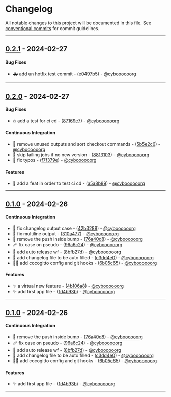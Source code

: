 # Changelog

All notable changes to this project will be documented in this file. See [conventional commits](https://www.conventionalcommits.org/) for commit guidelines.

- - -
## [0.2.1](https://github.com/cyboooooorg/cocogitto-wf-playground/compare/0.2.0..0.2.1) - 2024-02-27
#### Bug Fixes
- :ambulance: add un hotfix test commit - ([e0497b5](https://github.com/cyboooooorg/cocogitto-wf-playground/commit/e0497b5f57cfb13e0b58bcbcdf47f8eff54b467e)) - [@cyboooooorg](https://github.com/cyboooooorg)

- - -

## [0.2.0](https://github.com/cyboooooorg/cocogitto-wf-playground/compare/0.1.0..0.2.0) - 2024-02-27
#### Bug Fixes
- :fire: add a test for ci cd - ([87169e7](https://github.com/cyboooooorg/cocogitto-wf-playground/commit/87169e7a227af0df9ff33ee493c308b5f5d08e1c)) - [@cyboooooorg](https://github.com/cyboooooorg)
#### Continuous Integration
- :green_heart: remove unused outputs and sort checkout commands - ([5b5e2c6](https://github.com/cyboooooorg/cocogitto-wf-playground/commit/5b5e2c6cd3f4cde26df9a77bae0aa44db37ca0d5)) - [@cyboooooorg](https://github.com/cyboooooorg)
- :green_heart: skip failing jobs if no new version - ([8813103](https://github.com/cyboooooorg/cocogitto-wf-playground/commit/88131039808cf67c83dd78056cff365ddec92919)) - [@cyboooooorg](https://github.com/cyboooooorg)
- :green_heart: fix typos - ([f7f379e](https://github.com/cyboooooorg/cocogitto-wf-playground/commit/f7f379e1cf8d7b1753fefc75d2c37b9b25fad600)) - [@cyboooooorg](https://github.com/cyboooooorg)
#### Features
- :test_tube: add a feat in order to test ci cd - ([a5a8b89](https://github.com/cyboooooorg/cocogitto-wf-playground/commit/a5a8b89e34aa4b26d41dfc9de945acaa3bacda95)) - [@cyboooooorg](https://github.com/cyboooooorg)

- - -

## [0.1.0](https://github.com/cyboooooorg/cocogitto-wf-playground/compare/29673c70f15c2aba050a1f335c8d158febc638a2..0.1.0) - 2024-02-26
#### Continuous Integration
- :green_heart: fix changelog output case - ([42b3288](https://github.com/cyboooooorg/cocogitto-wf-playground/commit/42b3288cf8449bcfcc9e95fc8f5d2a98a3d7ba3a)) - [@cyboooooorg](https://github.com/cyboooooorg)
- :green_heart: fix multiline output - ([310a477](https://github.com/cyboooooorg/cocogitto-wf-playground/commit/310a477748aed64aa9a14fea927fcface80bacf1)) - [@cyboooooorg](https://github.com/cyboooooorg)
- :green_heart: remove the push inside bump - ([76a40d8](https://github.com/cyboooooorg/cocogitto-wf-playground/commit/76a40d8d7eb0cea50fb06505eb7c33e2642e8194)) - [@cyboooooorg](https://github.com/cyboooooorg)
- :adhesive_bandage: fix case on pseudo - ([96a6c24](https://github.com/cyboooooorg/cocogitto-wf-playground/commit/96a6c24d6617fee795396c908c14d0c891339ca0)) - [@cyboooooorg](https://github.com/cyboooooorg)
- :construction_worker: add auto release wf - ([8bfb27d](https://github.com/cyboooooorg/cocogitto-wf-playground/commit/8bfb27de9fd643d2eba0bae6637ce1b96017cf82)) - [@cyboooooorg](https://github.com/cyboooooorg)
- :construction_worker: add changelog file to be auto filled - ([c3dd4e0](https://github.com/cyboooooorg/cocogitto-wf-playground/commit/c3dd4e089742bf9eca5ab662031dfb6ea9eb809f)) - [@cyboooooorg](https://github.com/cyboooooorg)
- :technologist: add cocogitto config and git hooks - ([6b05c65](https://github.com/cyboooooorg/cocogitto-wf-playground/commit/6b05c653009463cc6728fd6b74115f54a8263b80)) - [@cyboooooorg](https://github.com/cyboooooorg)
#### Features
- :sparkles: a virtual new feature - ([4b106a8](https://github.com/cyboooooorg/cocogitto-wf-playground/commit/4b106a8d3d60d23be6e54127e7a5694b5122c1f1)) - [@cyboooooorg](https://github.com/cyboooooorg)
- :sparkles: add first app file - ([1d4b93b](https://github.com/cyboooooorg/cocogitto-wf-playground/commit/1d4b93bdb1cc99f70710010bde270d109568f1d2)) - [@cyboooooorg](https://github.com/cyboooooorg)

- - -

## [0.1.0](https://github.com/cyboooooorg/cocogitto-wf-playground/compare/29673c70f15c2aba050a1f335c8d158febc638a2..0.1.0) - 2024-02-26
#### Continuous Integration
- :green_heart: remove the push inside bump - ([76a40d8](https://github.com/cyboooooorg/cocogitto-wf-playground/commit/76a40d8d7eb0cea50fb06505eb7c33e2642e8194)) - [@cyboooooorg](https://github.com/cyboooooorg)
- :adhesive_bandage: fix case on pseudo - ([96a6c24](https://github.com/cyboooooorg/cocogitto-wf-playground/commit/96a6c24d6617fee795396c908c14d0c891339ca0)) - [@cyboooooorg](https://github.com/cyboooooorg)
- :construction_worker: add auto release wf - ([8bfb27d](https://github.com/cyboooooorg/cocogitto-wf-playground/commit/8bfb27de9fd643d2eba0bae6637ce1b96017cf82)) - [@cyboooooorg](https://github.com/cyboooooorg)
- :construction_worker: add changelog file to be auto filled - ([c3dd4e0](https://github.com/cyboooooorg/cocogitto-wf-playground/commit/c3dd4e089742bf9eca5ab662031dfb6ea9eb809f)) - [@cyboooooorg](https://github.com/cyboooooorg)
- :technologist: add cocogitto config and git hooks - ([6b05c65](https://github.com/cyboooooorg/cocogitto-wf-playground/commit/6b05c653009463cc6728fd6b74115f54a8263b80)) - [@cyboooooorg](https://github.com/cyboooooorg)
#### Features
- :sparkles: add first app file - ([1d4b93b](https://github.com/cyboooooorg/cocogitto-wf-playground/commit/1d4b93bdb1cc99f70710010bde270d109568f1d2)) - [@cyboooooorg](https://github.com/cyboooooorg)

- - -

